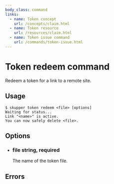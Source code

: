 ```yaml
---
body_class: command
links:
  - name: Token concept
    url: /concepts/claim.html
  - name: Token resource
    url: /resources/claim.html
  - name: Token issue command
    url: /commands/token-issue.html
---
```


# Token redeem command

<section>

Redeem a token for a link to a remote site.

</section>

<section>

## Usage

~~~ shell
$ skupper token redeem <file> [options]
Waiting for status...
Link "<name>" is active.
You can now safely delete <file>.
~~~

</section>

<section>

## Options

- <h3 id="file">file <span class="argument-info">string, required</span></h3>

  The name of the token file.

</section>

<section>

## Errors

</section>
